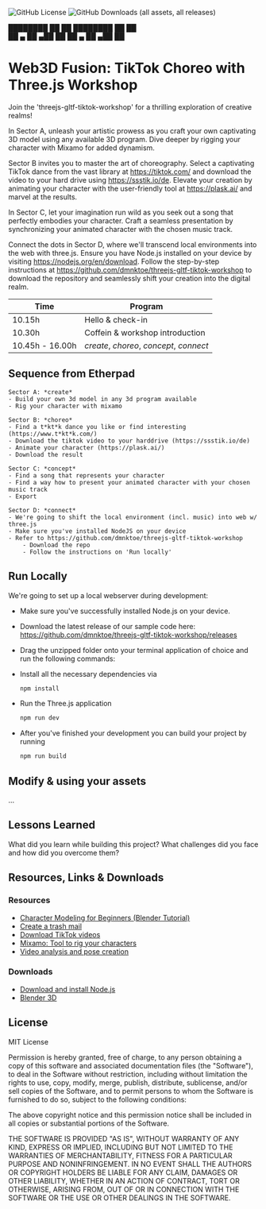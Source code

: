 ![GitHub License](https://img.shields.io/github/license/dmnktoe/threejs-gltf-tiktok-workshop) ![GitHub Downloads (all assets, all releases)](https://img.shields.io/github/downloads/dmnktoe/threejs-gltf-tiktok-workshop/total)

████████       ██   ██ ████████       ██   ██<br/>
██    ▄ ██ ▄██  ██     ██    ▄ ██ ▄██  ██

# Web3D Fusion: TikTok Choreo with Three.js Workshop

Join the 'threejs-gltf-tiktok-workshop' for a thrilling exploration of creative realms!

In Sector A, unleash your artistic prowess as you craft your own captivating 3D model using any available 3D program. Dive deeper by rigging your character with Mixamo for added dynamism.

Sector B invites you to master the art of choreography. Select a captivating TikTok dance from the vast library at https://tiktok.com/ and download the video to your hard drive using https://ssstik.io/de. Elevate your creation by animating your character with the user-friendly tool at https://plask.ai/ and marvel at the results.

In Sector C, let your imagination run wild as you seek out a song that perfectly embodies your character. Craft a seamless presentation by synchronizing your animated character with the chosen music track.

Connect the dots in Sector D, where we'll transcend local environments into the web with three.js. Ensure you have Node.js installed on your device by visiting https://nodejs.org/en/download. Follow the step-by-step instructions at https://github.com/dmnktoe/threejs-gltf-tiktok-workshop to download the repository and seamlessly shift your creation into the digital realm.

| Time            | Program                                  |
|-----------------|------------------------------------------|
| 10.15h          | Hello & check-in                         |
| 10.30h          | Coffein & workshop introduction          |
| 10.45h - 16.00h | *create*, *choreo*, *concept*, *connect* |

## Sequence from Etherpad

    Sector A: *create*
    - Build your own 3d model in any 3d program available
    - Rig your character with mixamo
    
    Sector B: *choreo*
    - Find a t*kt*k dance you like or find interesting (https://www.t*kt*k.com/)
    - Download the tiktok video to your harddrive (https://ssstik.io/de)
    - Animate your character (https://plask.ai/)
    - Download the result
    
    Sector C: *concept*
    - Find a song that represents your character
    - Find a way how to present your animated character with your chosen music track
    - Export 
    
    Sector D: *connect*
    - We're going to shift the local environment (incl. music) into web w/ three.js
    - Make sure you've installed NodeJS on your device
    - Refer to https://github.com/dmnktoe/threejs-gltf-tiktok-workshop 
        - Download the repo
        - Follow the instructions on 'Run locally'

## Run Locally

We're going to set up a local webserver during development:

- Make sure you've successfully installed Node.js on your device.

- Download the latest release of our sample code here: https://github.com/dmnktoe/threejs-gltf-tiktok-workshop/releases

- Drag the unzipped folder onto your terminal application of choice and run the following commands:

- Install all the necessary dependencies via
    ```bash
    npm install
    ```

- Run the Three.js application
    ```bash
    npm run dev
    ```

- After you've finished your development you can build your project by running
    ```bash
    npm run build
    ```
  
## Modify & using your assets

...

## Lessons Learned

What did you learn while building this project? What challenges did you face and how did you overcome them?

## Resources, Links & Downloads

### Resources
- [Character Modeling for Beginners (Blender Tutorial)](https://www.youtube.com/watch?v=IhIGVO4fqLg)
- [Create a trash mail](https://muellmail.com/)
- [Download TikTok videos](https://ssstik.io/de)
- [Mixamo: Tool to rig your characters](http://mixamo.com/)
- [Video analysis and pose creation](http://mixamo.com/)

### Downloads
- [Download and install Node.js](https://nodejs.org/en/download)
- [Blender 3D](https://www.blender.org/download/)

## License
MIT License

Permission is hereby granted, free of charge, to any person obtaining a copy
of this software and associated documentation files (the "Software"), to deal
in the Software without restriction, including without limitation the rights
to use, copy, modify, merge, publish, distribute, sublicense, and/or sell
copies of the Software, and to permit persons to whom the Software is
furnished to do so, subject to the following conditions:

The above copyright notice and this permission notice shall be included in all
copies or substantial portions of the Software.

THE SOFTWARE IS PROVIDED "AS IS", WITHOUT WARRANTY OF ANY KIND, EXPRESS OR
IMPLIED, INCLUDING BUT NOT LIMITED TO THE WARRANTIES OF MERCHANTABILITY,
FITNESS FOR A PARTICULAR PURPOSE AND NONINFRINGEMENT. IN NO EVENT SHALL THE
AUTHORS OR COPYRIGHT HOLDERS BE LIABLE FOR ANY CLAIM, DAMAGES OR OTHER
LIABILITY, WHETHER IN AN ACTION OF CONTRACT, TORT OR OTHERWISE, ARISING FROM,
OUT OF OR IN CONNECTION WITH THE SOFTWARE OR THE USE OR OTHER DEALINGS IN THE
SOFTWARE.
